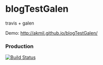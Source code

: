 # blogTestGalen
travis + galen

Demo: http://akmil.github.io/blogTestGalen/

### Production

[![Build Status](https://travis-ci.org/akmil/blogTestGalen.svg?branch=master)](https://travis-ci.org/akmil/blogTestGalen)
